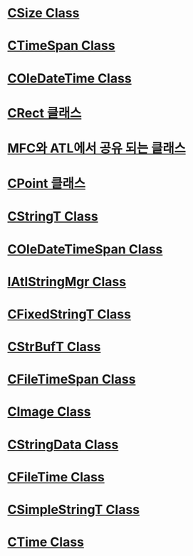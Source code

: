 # [CSize Class](csize-class.md)
# [CTimeSpan Class](ctimespan-class.md)
# [COleDateTime Class](coledatetime-class.md)
# [CRect 클래스](crect-class.md)
# [MFC와 ATL에서 공유 되는 클래스](classes-shared-by-mfc-and-atl.md)
# [CPoint 클래스](cpoint-class.md)
# [CStringT Class](cstringt-class.md)
# [COleDateTimeSpan Class](coledatetimespan-class.md)
# [IAtlStringMgr Class](iatlstringmgr-class.md)
# [CFixedStringT Class](cfixedstringt-class.md)
# [CStrBufT Class](cstrbuft-class.md)
# [CFileTimeSpan Class](cfiletimespan-class.md)
# [CImage Class](cimage-class.md)
# [CStringData Class](cstringdata-class.md)
# [CFileTime Class](cfiletime-class.md)
# [CSimpleStringT Class](csimplestringt-class.md)
# [CTime Class](ctime-class.md)

